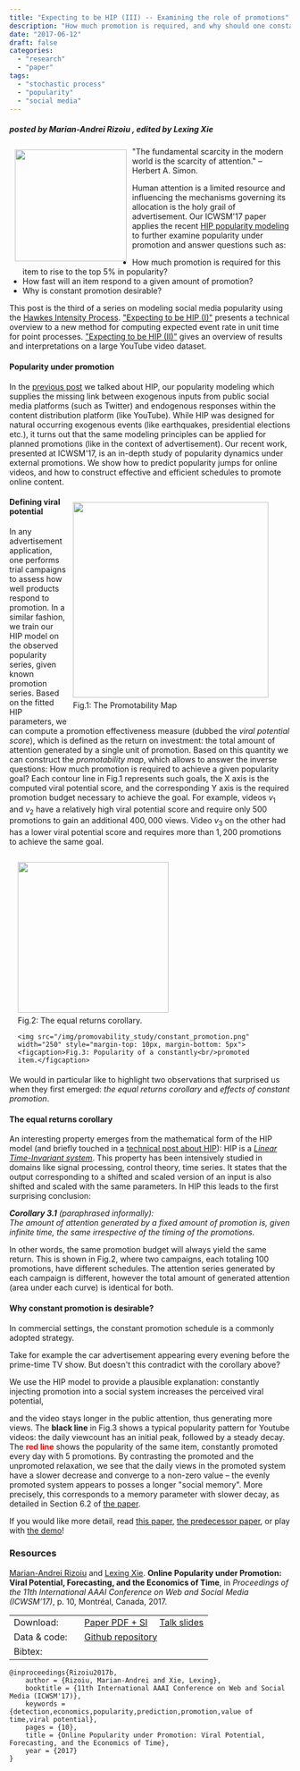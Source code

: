 ```yaml
---
title: "Expecting to be HIP (III) -- Examining the role of promotions"
description: "How much promotion is required, and why should one constantly promote?"
date: "2017-06-12"
draft: false
categories:
  - "research"
  - "paper"
tags:
  - "stochastic process"
  - "popularity"
  - "social media"
---
```


##### posted by _Marian-Andrei Rizoiu_ , edited by _Lexing Xie_ <br />

<img style="float: left;" src="/img/promovability_study/expecting_to_be_hip_icon.png" width="200" Hspace="10" Vspace="5">

"The fundamental scarcity in the modern world is the scarcity of attention." – Herbert A. Simon. 

Human attention is a limited resource and influencing the mechanisms governing its allocation is the holy grail of advertisement.
Our ICWSM'17 paper applies the recent [HIP popularity modeling](/post/expecting_to_be_HIP/) to further examine popularity under promotion and answer questions such as: 

* How much promotion is required for this item to rise to the top 5% in popularity? 
* How fast will an item respond to a given amount of promotion? 
* Why is constant promotion desirable?

<!--more-->

This post is the third of a series on modeling social media popularity using the [Hawkes Intensity Process](https://arxiv.org/abs/1602.06033). ["Expecting to be HIP (I)"](/post/hawkes_intensity/) presents a technical overview to a new method for computing expected event rate in unit time for point processes. ["Expecting to be HIP (II)"](/post/expecting_to_be_HIP/) gives an overview of results and interpretations on a large YouTube video dataset. 


#### Popularity under promotion

In the [previous post](/post/expecting_to_be_HIP/) we talked about HIP, our popularity modeling which supplies the missing link between exogenous inputs from public social media platforms (such as Twitter) and endogenous responses within the content distribution platform (like YouTube).
While HIP was designed for natural occurring exogenous events (like earthquakes, presidential elections etc.), it turns out that the same modeling principles can be applied for planned promotions (like in the context of advertisement).
Our recent work, presented at ICWSM'17, is an in-depth study of popularity dynamics under external promotions.
We show how to predict popularity jumps for online videos, and how to construct effective and efficient schedules to promote online content.


<figure style="float: right; margin-left: 10px" >
  <img src="/img/promovability_study/promovability_map.png" width="350" style="margin-bottom: 5px">
  <figcaption>Fig.1: The Promotability Map</figcaption>
</figure> 

<!-- LX: promotability map is mentioned in the text but not in figure caption. fixing it. 
  OLD fig caption: How much promotion is needed to achieve a goal?
-->
<!--LX: add sectioning to break the blog into bite-sized pieces 
-->
#### Defining viral potential 
In any advertisement application, one performs trial campaigns to assess how well products respond to promotion.
In a similar fashion, we train our HIP model on the observed popularity series, given known promotion series.
Based on the fitted HIP parameters, we can compute a promotion effectiveness measure (dubbed the _viral potential score_), which is defined as the return on investment: the total amount of attention generated by a single unit of promotion.
Based on this quantity we can construct the *promotability map*, which allows to answer the inverse questions: How much promotion is required to achieve a given popularity goal?
Each contour line in Fig.1 represents such goals, the X axis is the computed viral potential score, and the corresponding Y axis is the required promotion budget necessary to achieve the goal.
For example, videos $v_1$ and $v_2$ have a relatively high viral potential score and require only $500$ promotions to gain an additional $400,000$ views.
Video $v_3$ on the other had has a lower viral potential score and requires more than $1,200$ promotions to achieve the same goal.


<figure style="float: right; margin-left: 15px; margin-bottom: 5px">
    <img src="/img/promovability_study/LTI_corollary.png" width="270" style="margin-bottom: 5px">
    <figcaption>Fig.2: The equal returns corollary.</figcaption>
  
    <img src="/img/promovability_study/constant_promotion.png" width="250" style="margin-top: 10px, margin-bottom: 5px">
    <figcaption>Fig.3: Popularity of a constantly<br/>promoted item.</figcaption>
</figure> 

<!-- LX: I don't think the bottom one is the right graphic! we need the one with fitted memory parameters. The corresponding narratives also need to change. 
  -->

<!--
In our paper, we present a series of novel results, ranging from developing metrics to quantify popularity under promotion, to analyzing the factors that influence popularity forecast, to predicting popularity jumps, and to providing guidelines for constructing cost-effective promotion schedules.
These are all important results for online advertisement (and we encourage the reader to go and [check out the paper here](https://arxiv.org/pdf/1703.01012.pdf)), however 
LX: these are too verbose, pointer at the end. 
-->

We would in particular like to highlight two observations that surprised us when they first emerged: *the equal returns corollary* and *effects of constant promotion*.

#### The equal returns corollary

An interesting property emerges from the mathematical form of the HIP model (and briefly touched in a  [technical post about HIP](post/hawkes_intensity/)):
HIP is a [*Linear Time-Invariant system*](https://en.wikipedia.org/wiki/Linear_time-invariant_theory).
This property has been intensively studied in domains like signal processing, control theory, time series. It states that the output corresponding to a shifted and scaled version of an input is also shifted and scaled with the same parameters.
In HIP this leads to the first surprising conclusion:  

_**Corollary 3.1** (paraphrased informally): <br/>
The amount of attention generated by a fixed amount of promotion is, given infinite time, the same irrespective of the timing of the promotions._

In other words, the same promotion budget will always yield the same return.
This is shown in Fig.2, where two campaigns, each totaling 100 promotions, have different schedules.
The attention series generated by each campaign is different, however the total amount of generated attention (area under each curve) is identical for both.

#### Why constant promotion is desirable?
In commercial settings, the constant promotion schedule is a commonly adopted strategy. 
<!--privileged (as opposed to spending the budget all at once, early or late etc.). -->
Take for example the car advertisement appearing every evening before the prime-time TV show. But doesn't this contradict with the corollary above?

We use the HIP model to provide a plausible explanation: constantly injecting promotion into a social system increases the perceived viral potential, 
<!--LX: active voice!  -->
and the video stays longer in the public attention, thus generating more views.
The **black line** in Fig.3 shows a typical popularity pattern for Youtube videos: the daily viewcount has an initial peak, followed by a steady decay.
The <span style="color:red">**red line**</span> shows the popularity of the same item, constantly promoted every day with 5 promotions.
By contrasting the promoted and the unpromoted relaxation, we see that the daily views in the promoted system have a slower decrease and converge to a non-zero value – the
evenly promoted system appears to posses a longer "social memory". More precisely, this corresponds to a memory parameter with slower decay, as detailed in Section 6.2 of [the paper](https://arxiv.org/pdf/1703.01012.pdf). 
<!-- LX:paragraph above needs to change w updated bottom graphic -->

If you would like more detail, read [this paper](https://arxiv.org/pdf/1703.01012.pdf), [the predecessor paper](http://arxiv.org/pdf/1602.06033.pdf), or play with [the demo](https://github.com/andrei-rizoiu/hip-popularity)!

### Resources

[Marian-Andrei Rizoiu](http://www.rizoiu.eu) and [Lexing Xie](http://users.cecs.anu.edu.au/~xlx/). **Online Popularity under Promotion: Viral Potential, Forecasting, and the Economics of Time**, in *Proceedings of the 11th International AAAI Conference on Web and Social Media (ICWSM’17)*, p. 10, Montréal, Canada, 2017. 

| | |
|---|---|
|Download: &nbsp;&nbsp;&nbsp;&nbsp;&nbsp;&nbsp; | [Paper PDF + SI](https://arxiv.org/pdf/1703.01012.pdf) &nbsp;&nbsp;&nbsp; [Talk slides](http://rizoiu.eu/documents/research/presentations/RIZOIU_ICWSM-2017_slides.pdf) |
|Data & code:  | [Github repository](https://github.com/andrei-rizoiu/hip-popularity) <!--&nbsp;&nbsp;&nbsp; [Interactive visualization system](https://github.com/andrei-rizoiu/hip-popularity#hip-visualization-system) --> |
|Bibtex: | |
``` 
@inproceedings{Rizoiu2017b,
    author = {Rizoiu, Marian-Andrei and Xie, Lexing},
    booktitle = {11th International AAAI Conference on Web and Social Media (ICWSM'17)},
    keywords = {detection,economics,popularity,prediction,promotion,value of time,viral potential},
    pages = {10},
    title = {Online Popularity under Promotion: Viral Potential, Forecasting, and the Economics of Time},
    year = {2017}
}
```
